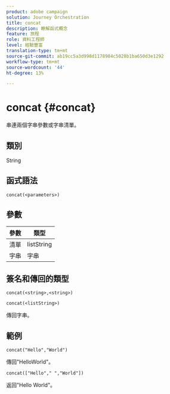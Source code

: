 ```yaml
---
product: adobe campaign
solution: Journey Orchestration
title: concat
description: 瞭解函式概念
feature: 旅程
role: 資料工程師
level: 經驗豐富
translation-type: tm+mt
source-git-commit: ab19cc5a3d998d1178984c5028b1ba650d3e1292
workflow-type: tm+mt
source-wordcount: '44'
ht-degree: 13%

---
```



# concat {#concat}

串連兩個字串參數或字串清單。

## 類別

String

## 函式語法

`concat(<parameters>)`

## 參數

| 參數 | 類型 |
|-----------|------------------|
| 清單 | listString |
| 字串 | 字串 |

## 簽名和傳回的類型

`concat(<string>,<string>)`

`concat(<listString>)`

傳回字串。

## 範例

`concat("Hello","World")`

傳回&quot;HelloWorld&quot;。

`concat(["Hello"," ","World"])`

返回&quot;Hello World&quot;。
